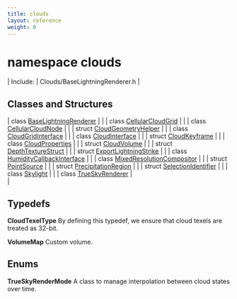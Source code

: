 ```yaml
---
title: clouds
layout: reference
weight: 0
---
```

namespace clouds
===

| Include: | Clouds/BaseLightningRenderer.h |



Classes and Structures
---

| class [BaseLightningRenderer](clouds/baselightningrenderer.html) |  |
| class [CellularCloudGrid](clouds/cellularcloudgrid.html) |  |
| class [CellularCloudNode](clouds/cellularcloudnode.html) |  |
| struct [CloudGeometryHelper](clouds/cloudgeometryhelper.html) |  |
| class [CloudGridInterface](clouds/cloudgridinterface.html) |  |
| class [CloudInterface](clouds/cloudinterface.html) |  |
| struct [CloudKeyframe](clouds/cloudkeyframe.html) |  |
| class [CloudProperties](clouds/cloudproperties.html) |  |
| struct [CloudVolume](clouds/cloudvolume.html) |  |
| struct [DepthTextureStruct](clouds/depthtexturestruct.html) |  |
| struct [ExportLightningStrike](clouds/exportlightningstrike.html) |  |
| class [HumidityCallbackInterface](clouds/humiditycallbackinterface.html) |  |
| class [MixedResolutionCompositor](clouds/mixedresolutioncompositor.html) |  |
| struct [PointSource](clouds/pointsource.html) |  |
| struct [PrecipitationRegion](clouds/precipitationregion.html) |  |
| struct [SelectionIdentifier](clouds/selectionidentifier.html) |  |
| class [Skylight](clouds/skylight.html) |  |
| class [TrueSkyRenderer](clouds/trueskyrenderer.html) | <br> |



Typedefs
---

**CloudTexelType**  By defining this typedef, we ensure that cloud texels are treated as 32-bit.

**VolumeMap**  Custom volume.

Enums
---

**TrueSkyRenderMode**  A class to manage interpolation between cloud states over time.
